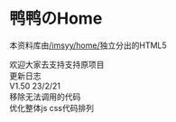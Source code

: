 # 鸭鸭のHome
本资料库由[/imsyy/home/](https://github.com/imsyy/home)独立分出的HTML5
<div>欢迎大家去支持支持原项目
  </div>
更新日志
<div>V1.50 23/2/21</div>
<div>移除无法调用的代码</div>
<div>优化整体js css代码排列</div>
